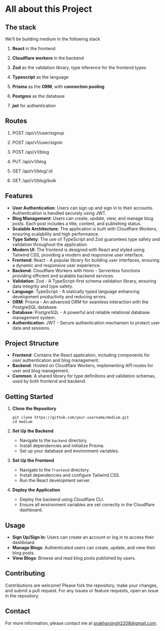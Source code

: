 # All about this Project

## The stack

We’ll be building medium in the following stack

1.  **React** in the frontend

2.  **Cloudflare workers** in the backend 

3.  **Zod** as the validation library, type inference for the frontend types

4.  **Typescript** as the language

5.  **Prisma** as the **ORM**, with **connection pooling**

6.  **Postgres** as the database

7.  **jwt** for authentication


## Routes 
1.  POST /api/v1/user/signup

2.  POST /api/v1/user/signin

3.  POST /api/v1/blog

4.  PUT /api/v1/blog

5.  GET /api/v1/blog/:id

6.  GET /api/v1/blog/bulk


## Features

-   **User Authentication**: Users can sign up and sign in to their accounts. Authentication is handled securely using JWT.
-   **Blog Management**: Users can create, update, view, and manage blog posts. Each post includes a title, content, and publishing status.
-   **Scalable Architecture**: The application is built with Cloudflare Workers, ensuring scalability and high performance.
-   **Type Safety**: The use of TypeScript and Zod guarantees type safety and validation throughout the application.
-   **Modern UI**: The frontend is designed with React and styled using Tailwind CSS, providing a modern and responsive user interface.
- **Frontend**: React - A popular library for building user interfaces, ensuring a dynamic and responsive user experience.
-   **Backend**: Cloudflare Workers with Hono - Serverless functions providing efficient and scalable backend services.
-   **Validation**: Zod - A TypeScript-first schema validation library, ensuring data integrity and type safety.
-   **Language**: TypeScript - A statically typed language enhancing development productivity and reducing errors.
-   **ORM**: Prisma - An advanced ORM for seamless interaction with the PostgreSQL database.
-   **Database**: PostgreSQL - A powerful and reliable relational database management system.
-   **Authentication**: JWT - Secure authentication mechanism to protect user data and sessions.

## Project Structure

-   **Frontend**: Contains the React application, including components for user authentication and blog management.
-   **Backend**: Hosted on Cloudflare Workers, implementing API routes for user and blog management.
-   **Common**: A shared library for type definitions and validation schemas, used by both frontend and backend.

## Getting Started

1.  **Clone the Repository**
 
    
       ```
     git clone https://github.com/your-username/medium.git
    cd medium
       ``` 
    
    
2.  **Set Up the Backend**
    
    -   Navigate to the `backend` directory.
    -   Install dependencies and initialize Prisma.
    -   Set up your database and environment variables.
3.  **Set Up the Frontend**
    
    -   Navigate to the `frontend` directory.
    -   Install dependencies and configure Tailwind CSS.
    -   Run the React development server.
4.  **Deploy the Application**
    
    -   Deploy the backend using Cloudflare CLI.
    -   Ensure all environment variables are set correctly in the Cloudflare dashboard.

## Usage

-   **Sign Up/Sign In**: Users can create an account or log in to access their dashboard.
-   **Manage Blogs**: Authenticated users can create, update, and view their blog posts.
-   **View Blogs**: Browse and read blog posts published by users.

## Contributing

Contributions are welcome! Please fork the repository, make your changes, and submit a pull request. For any issues or feature requests, open an issue in the repository.

## Contact

For more information, please contact me at prakharsingh2208@gmail.com.
